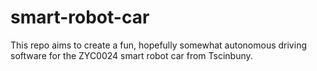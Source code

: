 # smart-robot-car

This repo aims to create a fun, hopefully somewhat autonomous driving software for the ZYC0024 smart robot car from Tscinbuny.
